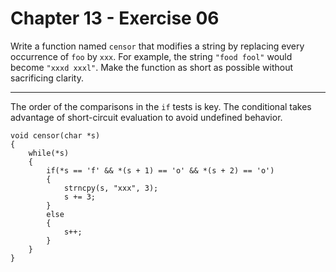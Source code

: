 # Chapter 13 - Exercise 06

Write a function named `censor` that modifies a string by replacing every occurrence of `foo` by `xxx`. For example, the string `"food fool"` would become `"xxxd xxxl"`. Make the function as short as possible without sacrificing clarity.

---

The order of the comparisons in the `if` tests is key. The conditional takes advantage of short-circuit evaluation to avoid undefined behavior.  

```
void censor(char *s)
{
    while(*s)
    {
        if(*s == 'f' && *(s + 1) == 'o' && *(s + 2) == 'o')
        {
            strncpy(s, "xxx", 3);
            s += 3;
        }
        else
        {
            s++;
        }
    }
}
```
